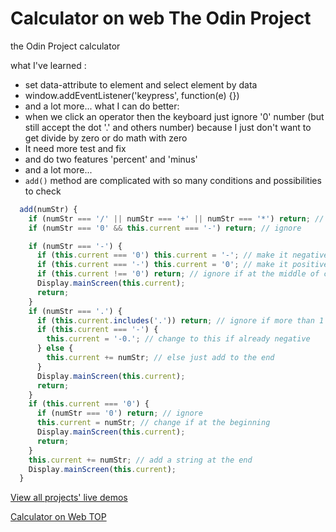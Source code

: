 # Calculator on web The Odin Project

the Odin Project calculator

what I've learned :

- set data-attribute to element and select element by data
- window.addEventListener('keypress', function(e) {})
- and a lot more...
  what I can do better:
- when we click an operator then the keyboard just ignore '0' number (but still accept the dot '.' and others number) because I just don't want to get divide by zero or do math with zero
- It need more test and fix
- and do two features 'percent' and 'minus'
- and a lot more...
- `add()` method are complicated with so many conditions and possibilities to check

```js
  add(numStr) {
    if (numStr === '/' || numStr === '+' || numStr === '*') return; // ignore
    if (numStr === '0' && this.current === '-') return; // ignore

    if (numStr === '-') {
      if (this.current === '0') this.current = '-'; // make it negative
      if (this.current === '-') this.current = '0'; // make it positive
      if (this.current !== '0') return; // ignore if at the middle of current
      Display.mainScreen(this.current);
      return;
    }
    if (numStr === '.') {
      if (this.current.includes('.')) return; // ignore if more than 1 dot
      if (this.current === '-') {
        this.current = '-0.'; // change to this if already negative
      } else {
        this.current += numStr; // else just add to the end
      }
      Display.mainScreen(this.current);
      return;
    }
    if (this.current === '0') {
      if (numStr === '0') return; // ignore
      this.current = numStr; // change if at the beginning
      Display.mainScreen(this.current);
      return;
    }
    this.current += numStr; // add a string at the end
    Display.mainScreen(this.current);
  }
```

[View all projects' live demos](https://minhhoccode111.github.io/all-projects-live-demos/)

[Calculator on Web TOP](https://minhhoccode111.github.io/calculator-on-web-top/)
